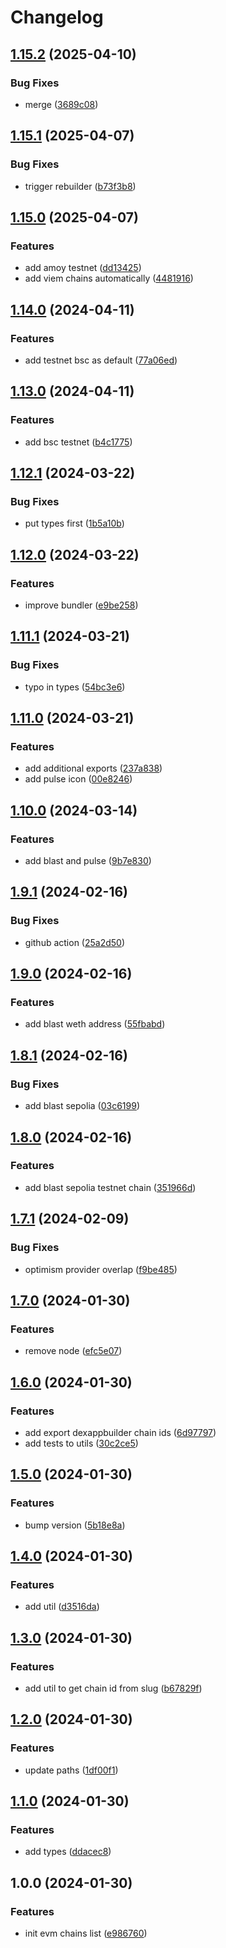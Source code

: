 # Changelog

## [1.15.2](https://github.com/DexKit/dexkit-evm-chains/compare/v1.15.1...v1.15.2) (2025-04-10)


### Bug Fixes

* merge ([3689c08](https://github.com/DexKit/dexkit-evm-chains/commit/3689c081bb82371d3baa53f04bb817465dba49ec))

## [1.15.1](https://github.com/DexKit/dexkit-evm-chains/compare/v1.15.0...v1.15.1) (2025-04-07)


### Bug Fixes

* trigger rebuilder ([b73f3b8](https://github.com/DexKit/dexkit-evm-chains/commit/b73f3b8000931e5340dddfaadd583a77a8c7d037))

## [1.15.0](https://github.com/DexKit/dexkit-evm-chains/compare/v1.14.0...v1.15.0) (2025-04-07)


### Features

* add amoy testnet ([dd13425](https://github.com/DexKit/dexkit-evm-chains/commit/dd1342564e0897727d01ab7d521c12cb1ff2ffc8))
* add viem chains automatically ([4481916](https://github.com/DexKit/dexkit-evm-chains/commit/4481916cddac40ccc4f0281d354489a71895bd55))

## [1.14.0](https://github.com/DexKit/dexkit-evm-chains/compare/v1.13.0...v1.14.0) (2024-04-11)


### Features

* add testnet bsc as default ([77a06ed](https://github.com/DexKit/dexkit-evm-chains/commit/77a06edd98800cc37689378fe9b429d290d1170c))

## [1.13.0](https://github.com/DexKit/dexkit-evm-chains/compare/v1.12.1...v1.13.0) (2024-04-11)


### Features

* add bsc testnet ([b4c1775](https://github.com/DexKit/dexkit-evm-chains/commit/b4c1775cd35e5e900c07901772d79987cc41c3bf))

## [1.12.1](https://github.com/DexKit/dexkit-evm-chains/compare/v1.12.0...v1.12.1) (2024-03-22)


### Bug Fixes

* put types first ([1b5a10b](https://github.com/DexKit/dexkit-evm-chains/commit/1b5a10b77ec6e9bf895b69803653df11b71e4582))

## [1.12.0](https://github.com/DexKit/dexkit-evm-chains/compare/v1.11.1...v1.12.0) (2024-03-22)


### Features

* improve bundler ([e9be258](https://github.com/DexKit/dexkit-evm-chains/commit/e9be2582d9b70440b609fef3fa8c7619b65fc446))

## [1.11.1](https://github.com/DexKit/dexkit-evm-chains/compare/v1.11.0...v1.11.1) (2024-03-21)


### Bug Fixes

* typo in types ([54bc3e6](https://github.com/DexKit/dexkit-evm-chains/commit/54bc3e6f477386a72c8c57efe5b48f255f8047da))

## [1.11.0](https://github.com/DexKit/dexkit-evm-chains/compare/v1.10.0...v1.11.0) (2024-03-21)


### Features

* add additional exports ([237a838](https://github.com/DexKit/dexkit-evm-chains/commit/237a838d0aa4b3079090590a7c0c45473f2508b9))
* add pulse icon ([00e8246](https://github.com/DexKit/dexkit-evm-chains/commit/00e8246251ac2188597f30050123e991160535d1))

## [1.10.0](https://github.com/DexKit/dexkit-evm-chains/compare/v1.9.1...v1.10.0) (2024-03-14)


### Features

* add blast and pulse ([9b7e830](https://github.com/DexKit/dexkit-evm-chains/commit/9b7e8300f2f1ea03f2a6ce4f035944f6f3f1065d))

## [1.9.1](https://github.com/DexKit/dexkit-evm-chains/compare/v1.9.0...v1.9.1) (2024-02-16)


### Bug Fixes

* github action ([25a2d50](https://github.com/DexKit/dexkit-evm-chains/commit/25a2d505db5615b5ea41dc1974b7acfa010c72f3))

## [1.9.0](https://github.com/DexKit/dexkit-evm-chains/compare/v1.8.1...v1.9.0) (2024-02-16)


### Features

* add blast weth address ([55fbabd](https://github.com/DexKit/dexkit-evm-chains/commit/55fbabd1ce8b900687e577adc1399d4dde29e3dc))

## [1.8.1](https://github.com/DexKit/dexkit-evm-chains/compare/v1.8.0...v1.8.1) (2024-02-16)


### Bug Fixes

* add blast sepolia ([03c6199](https://github.com/DexKit/dexkit-evm-chains/commit/03c61990a9150c5005da1e5eab0f0c00552bcb04))

## [1.8.0](https://github.com/DexKit/dexkit-evm-chains/compare/v1.7.1...v1.8.0) (2024-02-16)


### Features

* add blast sepolia testnet chain ([351966d](https://github.com/DexKit/dexkit-evm-chains/commit/351966dd9eea7db6c551b876846b6314e822eaf5))

## [1.7.1](https://github.com/DexKit/dexkit-evm-chains/compare/v1.7.0...v1.7.1) (2024-02-09)


### Bug Fixes

* optimism provider overlap ([f9be485](https://github.com/DexKit/dexkit-evm-chains/commit/f9be485ed49234635a8d7a2da58439fcb6f274f8))

## [1.7.0](https://github.com/DexKit/dexkit-evm-chains/compare/v1.6.0...v1.7.0) (2024-01-30)


### Features

* remove node ([efc5e07](https://github.com/DexKit/dexkit-evm-chains/commit/efc5e070a0232637fb69d8f38ec887a7798616fa))

## [1.6.0](https://github.com/DexKit/dexkit-evm-chains/compare/v1.5.0...v1.6.0) (2024-01-30)


### Features

* add export dexappbuilder chain ids ([6d97797](https://github.com/DexKit/dexkit-evm-chains/commit/6d97797a27a8a9c040bc46c2ab0d95cefedec64a))
* add tests to utils ([30c2ce5](https://github.com/DexKit/dexkit-evm-chains/commit/30c2ce59e90dd6e2d41eaa40c92256b3785a5bfe))

## [1.5.0](https://github.com/DexKit/dexkit-evm-chains/compare/v1.4.0...v1.5.0) (2024-01-30)


### Features

* bump version ([5b18e8a](https://github.com/DexKit/dexkit-evm-chains/commit/5b18e8aafc2a0590bf1e6b9a650e455fceb6b39e))

## [1.4.0](https://github.com/DexKit/dexkit-evm-chains/compare/v1.3.0...v1.4.0) (2024-01-30)


### Features

* add util ([d3516da](https://github.com/DexKit/dexkit-evm-chains/commit/d3516da8fa922d3d37b6f2e49a655e4725b73c12))

## [1.3.0](https://github.com/DexKit/dexkit-evm-chains/compare/v1.2.0...v1.3.0) (2024-01-30)


### Features

* add util to get chain id from slug ([b67829f](https://github.com/DexKit/dexkit-evm-chains/commit/b67829fc46d64767dc11a2f9348b76015573090f))

## [1.2.0](https://github.com/DexKit/dexkit-evm-chains/compare/v1.1.0...v1.2.0) (2024-01-30)


### Features

* update paths ([1df00f1](https://github.com/DexKit/dexkit-evm-chains/commit/1df00f1bc260aa2bb8bcdb43663fc0f9500a54a0))

## [1.1.0](https://github.com/DexKit/dexkit-evm-chains/compare/v1.0.0...v1.1.0) (2024-01-30)


### Features

* add types ([ddacec8](https://github.com/DexKit/dexkit-evm-chains/commit/ddacec837aa85ec4ab819b2b09535f6543ebcdeb))

## 1.0.0 (2024-01-30)


### Features

* init evm chains list ([e986760](https://github.com/DexKit/dexkit-evm-chains/commit/e98676017f410b2a55d2274ef8fb3c4fd73a813b))
